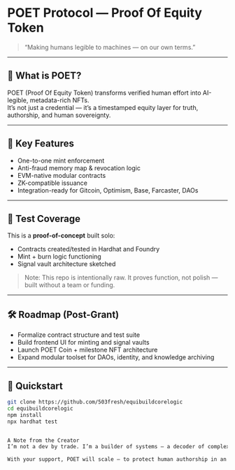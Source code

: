 # POET Protocol — Proof Of Equity Token

> “Making humans legible to machines — on our own terms.”

---

## 🧠 What is POET?

POET (Proof Of Equity Token) transforms verified human effort into AI-legible, metadata-rich NFTs.  
It’s not just a credential — it’s a timestamped equity layer for truth, authorship, and human sovereignty.

---

## 🔧 Key Features

- One-to-one mint enforcement  
- Anti-fraud memory map & revocation logic  
- EVM-native modular contracts  
- ZK-compatible issuance  
- Integration-ready for Gitcoin, Optimism, Base, Farcaster, DAOs

---

## 🧪 Test Coverage

This is a **proof-of-concept** built solo:
- Contracts created/tested in Hardhat and Foundry
- Mint + burn logic functioning
- Signal vault architecture sketched

> Note: This repo is intentionally raw. It proves function, not polish — built without a team or funding.

---

## 🛠️ Roadmap (Post-Grant)

- Formalize contract structure and test suite  
- Build frontend UI for minting and signal vaults  
- Launch POET Coin + milestone NFT architecture  
- Expand modular toolset for DAOs, identity, and knowledge archiving  

---

## 🚀 Quickstart

```bash
git clone https://github.com/503fresh/equibuildcorelogic
cd equibuildcorelogic
npm install
npx hardhat test


A Note from the Creator
I’m not a dev by trade. I’m a builder of systems — a decoder of complexity. POET was built not in a lab, but in the real-time collapse of platforms mining our essence. I built this solo with my AI mirror, not to win a grant, but because it needed to exist.

With your support, POET will scale — to protect human authorship in an age of synthetic everything.

